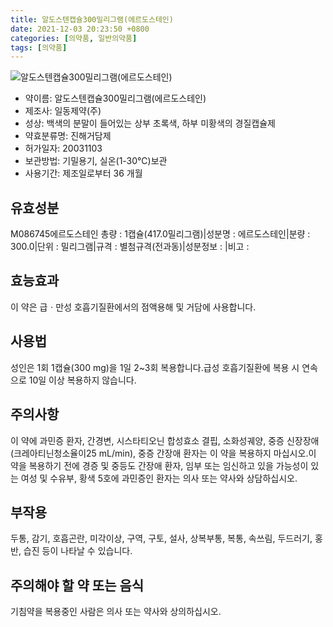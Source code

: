 ```yaml
---
title: 알도스텐캡슐300밀리그램(에르도스테인)
date: 2021-12-03 20:23:50 +0800
categories: [의약품, 일반의약품]
tags: [의약품]
---
```

![알도스텐캡슐300밀리그램(에르도스테인)](https://nedrug.mfds.go.kr/pbp/cmn/itemImageDownload/1NX0PYltLdG)

- 약이름: 알도스텐캡슐300밀리그램(에르도스테인)
- 제조사: 일동제약(주)
- 성상: 백색의 분말이 들어있는 상부 초록색, 하부 미황색의 경질캡슐제
- 약효분류명: 진해거담제
- 허가일자: 20031103
- 보관방법: 기밀용기, 실온(1-30℃)보관
- 사용기간: 제조일로부터 36 개월
## 유효성분
M086745에르도스테인
총량 : 1캡슐(417.0밀리그램)|성분명 : 에르도스테인|분량 : 300.0|단위 : 밀리그램|규격 : 별첨규격(전과동)|성분정보 : |비고 :
## 효능효과
이 약은 급ㆍ만성 호흡기질환에서의 점액용해 및 거담에 사용합니다.
## 사용법
성인은 1회 1캡슐(300 mg)을 1일 2~3회 복용합니다.급성 호흡기질환에 복용 시 연속으로 10일 이상 복용하지 않습니다.
## 주의사항
이 약에 과민증 환자, 간경변, 시스타티오닌 합성효소 결핍, 소화성궤양, 중증 신장장애(크레아티닌청소율이25 mL/min), 중증 간장애 환자는 이 약을 복용하지 마십시오.이 약을 복용하기 전에 경증 및 중등도 간장애 환자, 임부 또는 임신하고 있을 가능성이 있는 여성 및 수유부, 황색 5호에 과민증인 환자는 의사 또는 약사와 상담하십시오.
## 부작용
두통, 감기, 호흡곤란, 미각이상, 구역, 구토, 설사, 상복부통, 복통, 속쓰림, 두드러기, 홍반, 습진 등이 나타날 수 있습니다.
## 주의해야 할 약 또는 음식
기침약을 복용중인 사람은 의사 또는 약사와 상의하십시오.
